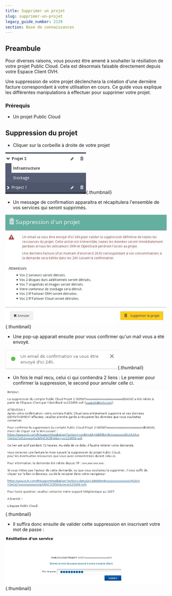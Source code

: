 ```yaml
---
title: Supprimer un projet
slug: supprimer-un-projet
legacy_guide_number: 2129
section: Base de connaissances
---
```



## Preambule
Pour diverses raisons, vous pouvez être amené à souhaiter la résiliation de votre projet Public Cloud. Cela est désormais faisable directement depuis votre Espace Client OVH.

Une suppression de votre projet déclenchera la création d'une dernière facture correspondant à votre utilisation en cours. Ce guide vous explique les différentes manipulations à effectuer pour supprimer votre projet.


### Prérequis
- Un projet Public Cloud


## Suppression du projet
- Cliquer sur la corbeille à droite de votre projet


![public-cloud](images/3960.png){.thumbnail}

- Un message de confirmation apparaitra et récapitulera l'ensemble de vos services qui seront supprimés.


![public-cloud](images/3961.png){.thumbnail}

- Une pop-up apparait ensuite pour vous confirmer qu'un mail vous a été envoyé.


![public-cloud](images/3962.png){.thumbnail}

- Un fois le mail recu, celui ci qui contiendra 2 liens : Le premier pour confirmer la suppression, le second pour annuler celle ci.


![public-cloud](images/3963.png){.thumbnail}

- Il suffira donc ensuite de valider cette suppression en inscrivant votre mot de passe :


![public-cloud](images/3964.png){.thumbnail}